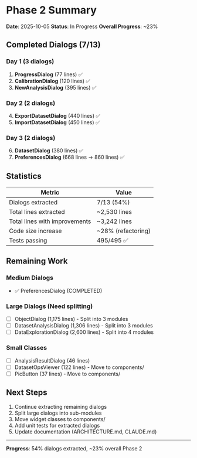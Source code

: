 # Phase 2 Summary

**Date**: 2025-10-05
**Status**: In Progress
**Overall Progress**: ~23%

## Completed Dialogs (7/13)

### Day 1 (3 dialogs)
1. **ProgressDialog** (77 lines) ✅
2. **CalibrationDialog** (120 lines) ✅
3. **NewAnalysisDialog** (395 lines) ✅

### Day 2 (2 dialogs)
4. **ExportDatasetDialog** (440 lines) ✅
5. **ImportDatasetDialog** (450 lines) ✅

### Day 3 (2 dialogs)
6. **DatasetDialog** (380 lines) ✅
7. **PreferencesDialog** (668 lines → 860 lines) ✅

## Statistics

| Metric | Value |
|--------|-------|
| Dialogs extracted | 7/13 (54%) |
| Total lines extracted | ~2,530 lines |
| Total lines with improvements | ~3,242 lines |
| Code size increase | ~28% (refactoring) |
| Tests passing | 495/495 ✅ |

## Remaining Work

### Medium Dialogs
- ✅ PreferencesDialog (COMPLETED)

### Large Dialogs (Need splitting)
- [ ] ObjectDialog (1,175 lines) - Split into 3 modules
- [ ] DatasetAnalysisDialog (1,306 lines) - Split into 3 modules
- [ ] DataExplorationDialog (2,600 lines) - Split into 4 modules

### Small Classes
- [ ] AnalysisResultDialog (46 lines)
- [ ] DatasetOpsViewer (122 lines) - Move to components/
- [ ] PicButton (37 lines) - Move to components/

## Next Steps

1. Continue extracting remaining dialogs
2. Split large dialogs into sub-modules
3. Move widget classes to components/
4. Add unit tests for extracted dialogs
5. Update documentation (ARCHITECTURE.md, CLAUDE.md)

---

**Progress**: 54% dialogs extracted, ~23% overall Phase 2
